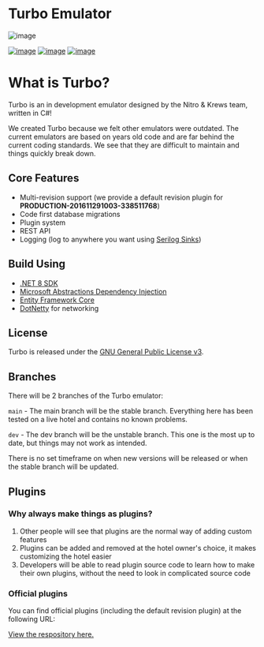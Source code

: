 # Turbo Emulator
![image](https://nitrodev.co/turbo-logo.png)

[![image](https://img.shields.io/badge/VERSION-0.0.1-success.svg?style=for-the-badge)](#)
[![image](https://img.shields.io/badge/STATUS-UNSTABLE-red.svg?style=for-the-badge)](#)
[![image](https://img.shields.io/discord/557240155040251905?style=for-the-badge&logo=discord&color=7289DA&label=DISCORD&logoColor=fff)](https://discord.gg/BzfFsTp)

# What is Turbo?
Turbo is an in development emulator designed by the Nitro & Krews team, written in C#!

We created Turbo because we felt other emulators were outdated. The current emulators are based on years old code and are far behind the current coding standards. We see that they are difficult to maintain and things quickly break down.

## Core Features
- Multi-revision support (we provide a default revision plugin for **PRODUCTION-201611291003-338511768**)
- Code first database migrations
- Plugin system
- REST API
- Logging (log to anywhere you want using [Serilog Sinks](https://github.com/serilog/serilog/wiki/Provided-Sinks))

## Build Using
- [.NET 8 SDK](https://dotnet.microsoft.com/download/dotnet/8.0 ".NET 8 SDK")
- [Microsoft Abstractions Dependency Injection](https://learn.microsoft.com/en-us/dotnet/api/microsoft.extensions.dependencyinjection?view=net-8.0)
- [Entity Framework Core](https://docs.microsoft.com/en-us/ef/core/)
- [DotNetty](https://github.com/Azure/DotNetty) for networking

## License
Turbo is released under the [GNU General Public License v3](https://www.gnu.org/licenses/gpl-3.0.txt).

## Branches
There will be 2 branches of the Turbo emulator:

`main` - The main branch will be the stable branch. Everything here has been tested on a live hotel and contains no known problems.

`dev` - The dev branch will be the unstable branch. This one is the most up to date, but things may not work as intended.

There is no set timeframe on when new versions will be released or when the stable branch will be updated.

## Plugins
### Why always make things as plugins?
1. Other people will see that plugins are the normal way of adding custom features
2. Plugins can be added and removed at the hotel owner's choice, it makes customizing the hotel easier
3. Developers will be able to read plugin source code to learn how to make their own plugins, without the need to look in complicated source code

### Official plugins ##
You can find official plugins (including the default revision plugin) at the following URL: 

[View the respository here.](https://github.com/nitrodevco/turbo)
